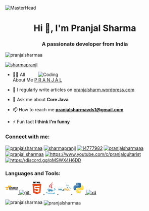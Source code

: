 ![MasterHead](https://media-exp1.licdn.com/dms/image/C4D16AQFUyhvPc9TUHQ/profile-displaybackgroundimage-shrink_350_1400/0/1626422456333?e=1633564800&v=beta&t=Jj8J9expMyGukUi2buNDtyiPt3f-nKWxmvZQsP_O7Bw)

<h1 align="center">Hi 👋, I'm Pranjal Sharma</h1>
<h3 align="center">A passionate developer from India</h3>

<p align="left"> <img src="https://komarev.com/ghpvc/?username=pranjalsharmaa&label=Profile%20views&color=0e75b6&style=flat" alt="pranjalsharmaa" /> </p>

<p align="left"> <a href="https://twitter.com/sharmapranjl" target="blank"><img src="https://img.shields.io/twitter/follow/sharmapranjl?logo=twitter&style=for-the-badge" alt="sharmapranjl" /></a> </p>

<img align="right" alt="Coding" width="400" src="https://cdn.dribbble.com/users/1201592/screenshots/9078494/media/422a760a51cef7de2fa3db9daf697853.gif">

- 👨‍💻 All About Me [P R A N J A L](https://pranjalsharmaa.github.io/pranjal.github.io/)

- 📝 I regularly write articles on [pranjalsharm.wordpress.com](pranjalsharm.wordpress.com)

- 💬 Ask me about **Core Java**

- 📫 How to reach me **pranjalsharmavds1@gmail.com**

- ⚡ Fun fact **I think I'm funny**

<h3 align="left">Connect with me:</h3>
<p align="left">
<a href="https://codepen.io/pranjalsharmaa" target="blank"><img align="center" src="https://raw.githubusercontent.com/rahuldkjain/github-profile-readme-generator/master/src/images/icons/Social/codepen.svg" alt="pranjalsharmaa" height="30" width="40" /></a>
<a href="https://twitter.com/sharmapranjl" target="blank"><img align="center" src="https://raw.githubusercontent.com/rahuldkjain/github-profile-readme-generator/master/src/images/icons/Social/twitter.svg" alt="sharmapranjl" height="30" width="40" /></a>
<a href="https://stackoverflow.com/users/14777982" target="blank"><img align="center" src="https://raw.githubusercontent.com/rahuldkjain/github-profile-readme-generator/master/src/images/icons/Social/stack-overflow.svg" alt="14777982" height="30" width="40" /></a>
<a href="https://fb.com/pranjalsharmaaa" target="blank"><img align="center" src="https://raw.githubusercontent.com/rahuldkjain/github-profile-readme-generator/master/src/images/icons/Social/facebook.svg" alt="pranjalsharmaaa" height="30" width="40" /></a>
<a href="https://instagram.com/pranjal.sharmaa" target="blank"><img align="center" src="https://raw.githubusercontent.com/rahuldkjain/github-profile-readme-generator/master/src/images/icons/Social/instagram.svg" alt="pranjal.sharmaa" height="30" width="40" /></a>
<a href="https://www.youtube.com/c/https://www.youtube.com/c/pranjalguitarist" target="blank"><img align="center" src="https://raw.githubusercontent.com/rahuldkjain/github-profile-readme-generator/master/src/images/icons/Social/youtube.svg" alt="https://www.youtube.com/c/pranjalguitarist" height="30" width="40" /></a>
<a href="https://discord.gg/https://discord.gg/pMSWX4H6DD" target="blank"><img align="center" src="https://raw.githubusercontent.com/rahuldkjain/github-profile-readme-generator/master/src/images/icons/Social/discord.svg" alt="https://discord.gg/pMSWX4H6DD" height="30" width="40" /></a>
</p>

<h3 align="left">Languages and Tools:</h3>
<p align="left"> <a href="https://aws.amazon.com" target="_blank"> <img src="https://raw.githubusercontent.com/devicons/devicon/master/icons/amazonwebservices/amazonwebservices-original-wordmark.svg" alt="aws" width="40" height="40"/> </a> <a href="https://git-scm.com/" target="_blank"> <img src="https://www.vectorlogo.zone/logos/git-scm/git-scm-icon.svg" alt="git" width="40" height="40"/> </a> <a href="https://www.w3.org/html/" target="_blank"> <img src="https://raw.githubusercontent.com/devicons/devicon/master/icons/html5/html5-original-wordmark.svg" alt="html5" width="40" height="40"/> </a> <a href="https://www.java.com" target="_blank"> <img src="https://raw.githubusercontent.com/devicons/devicon/master/icons/java/java-original.svg" alt="java" width="40" height="40"/> </a> <a href="https://www.mysql.com/" target="_blank"> <img src="https://raw.githubusercontent.com/devicons/devicon/master/icons/mysql/mysql-original-wordmark.svg" alt="mysql" width="40" height="40"/> </a> <a href="https://www.python.org" target="_blank"> <img src="https://raw.githubusercontent.com/devicons/devicon/master/icons/python/python-original.svg" alt="python" width="40" height="40"/> </a> <a href="https://www.adobe.com/products/xd.html" target="_blank"> <img src="https://cdn.worldvectorlogo.com/logos/adobe-xd.svg" alt="xd" width="40" height="40"/> </a> </p>

<p><img align="left" src="https://github-readme-stats.vercel.app/api/top-langs?username=pranjalsharmaa&show_icons=true&locale=en&layout=compact" alt="pranjalsharmaa" /></p>

<p>&nbsp;<img align="center" src="https://github-readme-stats.vercel.app/api?username=pranjalsharmaa&show_icons=true&locale=en" alt="pranjalsharmaa" /></p>
